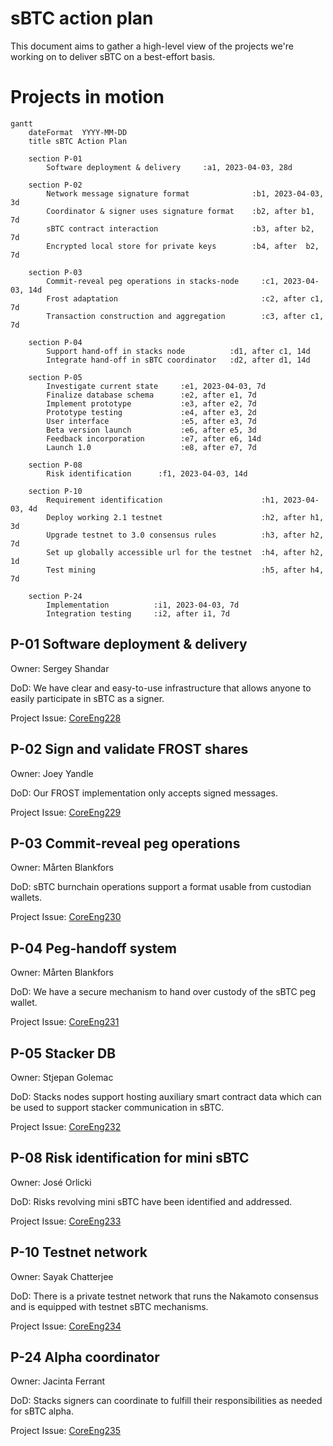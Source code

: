 # sBTC action plan
This document aims to gather a high-level view of the projects we're working on to deliver sBTC
on a best-effort basis.

# Projects in motion

```mermaid
gantt
    dateFormat  YYYY-MM-DD
    title sBTC Action Plan

    section P-01
        Software deployment & delivery     :a1, 2023-04-03, 28d

    section P-02
        Network message signature format              :b1, 2023-04-03, 3d
        Coordinator & signer uses signature format    :b2, after b1, 7d
        sBTC contract interaction                     :b3, after b2, 7d
        Encrypted local store for private keys        :b4, after  b2, 7d

    section P-03
        Commit-reveal peg operations in stacks-node     :c1, 2023-04-03, 14d
        Frost adaptation                                :c2, after c1, 7d
        Transaction construction and aggregation        :c3, after c1, 7d

    section P-04
        Support hand-off in stacks node          :d1, after c1, 14d
        Integrate hand-off in sBTC coordinator   :d2, after d1, 14d

    section P-05
        Investigate current state     :e1, 2023-04-03, 7d
        Finalize database schema      :e2, after e1, 7d
        Implement prototype           :e3, after e2, 7d
        Prototype testing             :e4, after e3, 2d
        User interface                :e5, after e3, 7d
        Beta version launch           :e6, after e5, 3d
        Feedback incorporation        :e7, after e6, 14d
        Launch 1.0                    :e8, after e7, 7d

    section P-08
        Risk identification      :f1, 2023-04-03, 14d

    section P-10
        Requirement identification                      :h1, 2023-04-03, 4d
        Deploy working 2.1 testnet                      :h2, after h1, 3d
        Upgrade testnet to 3.0 consensus rules          :h3, after h2, 7d
        Set up globally accessible url for the testnet  :h4, after h2, 1d
        Test mining                                     :h5, after h4, 7d

    section P-24
        Implementation          :i1, 2023-04-03, 7d
        Integration testing     :i2, after i1, 7d

```


## P-01 Software deployment & delivery
Owner: Sergey Shandar

DoD: We have clear and easy-to-use infrastructure that allows anyone to easily participate in sBTC as a signer.

Project Issue: [CoreEng228](https://github.com/Trust-Machines/core-eng/issues/228)

## P-02 Sign and validate FROST shares
Owner: Joey Yandle

DoD: Our FROST implementation only accepts signed messages.

Project Issue: [CoreEng229](https://github.com/Trust-Machines/core-eng/issues/229)

## P-03 Commit-reveal peg operations
Owner: Mårten Blankfors

DoD: sBTC burnchain operations support a format usable from custodian wallets.

Project Issue: [CoreEng230](https://github.com/Trust-Machines/core-eng/issues/230)

## P-04 Peg-handoff system
Owner: Mårten Blankfors

DoD: We have a secure mechanism to hand over custody of the sBTC peg wallet.

Project Issue: [CoreEng231](https://github.com/Trust-Machines/core-eng/issues/231)

## P-05 Stacker DB
Owner: Stjepan Golemac

DoD: Stacks nodes support hosting auxiliary smart contract data which can be used to support stacker communication in sBTC.

Project Issue: [CoreEng232](https://github.com/Trust-Machines/core-eng/issues/232)

## P-08 Risk identification for mini sBTC
Owner: José Orlicki

DoD: Risks revolving mini sBTC have been identified and addressed.

Project Issue: [CoreEng233](https://github.com/Trust-Machines/core-eng/issues/233)

## P-10 Testnet network
Owner: Sayak Chatterjee

DoD: There is a private testnet network that runs the Nakamoto consensus and is equipped with testnet sBTC mechanisms.

Project Issue: [CoreEng234](https://github.com/Trust-Machines/core-eng/issues/234)

## P-24 Alpha coordinator
Owner: Jacinta Ferrant

DoD: Stacks signers can coordinate to fulfill their responsibilities as needed for sBTC alpha.

Project Issue: [CoreEng235](https://github.com/Trust-Machines/core-eng/issues/235)
